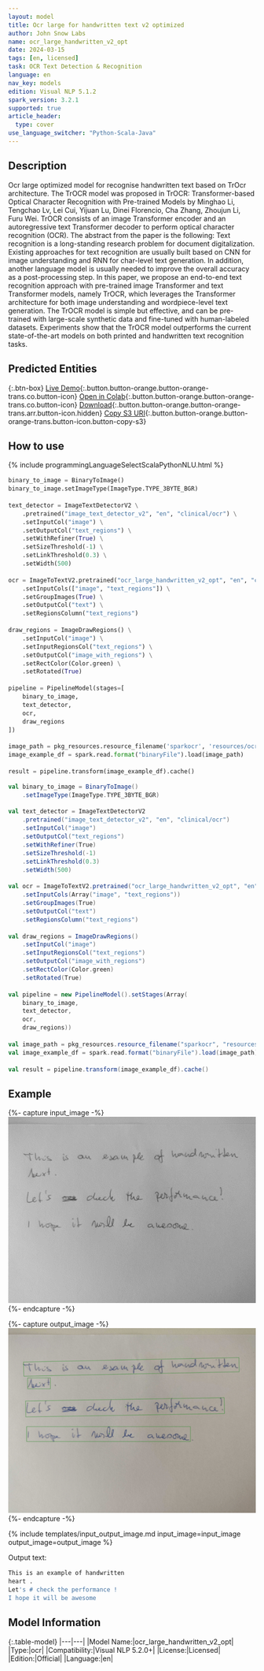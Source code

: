 ```yaml
---
layout: model
title: Оcr large for handwritten text v2 optimized
author: John Snow Labs
name: ocr_large_handwritten_v2_opt
date: 2024-03-15
tags: [en, licensed]
task: OCR Text Detection & Recognition
language: en
nav_key: models
edition: Visual NLP 5.1.2
spark_version: 3.2.1
supported: true
article_header:
  type: cover
use_language_switcher: "Python-Scala-Java"
---
```


## Description

Ocr large optimized model for recognise handwritten text based on TrOcr architecture. The TrOCR model was proposed in TrOCR: Transformer-based Optical Character Recognition with Pre-trained Models by Minghao Li, Tengchao Lv, Lei Cui, Yijuan Lu, Dinei Florencio, Cha Zhang, Zhoujun Li, Furu Wei. TrOCR consists of an image Transformer encoder and an autoregressive text Transformer decoder to perform optical character recognition (OCR).  The abstract from the paper is the following:  Text recognition is a long-standing research problem for document digitalization. Existing approaches for text recognition are usually built based on CNN for image understanding and RNN for char-level text generation. In addition, another language model is usually needed to improve the overall accuracy as a post-processing step. In this paper, we propose an end-to-end text recognition approach with pre-trained image Transformer and text Transformer models, namely TrOCR, which leverages the Transformer architecture for both image understanding and wordpiece-level text generation. The TrOCR model is simple but effective, and can be pre-trained with large-scale synthetic data and fine-tuned with human-labeled datasets. Experiments show that the TrOCR model outperforms the current state-of-the-art models on both printed and handwritten text recognition tasks.

## Predicted Entities

{:.btn-box}
[Live Demo](https://demo.johnsnowlabs.com/ocr/RECOGNIZE_HANDWRITTEN/){:.button.button-orange.button-orange-trans.co.button-icon}
[Open in Colab](https://colab.research.google.com/github/JohnSnowLabs/spark-ocr-workshop/blob/master/jupyter/Cards/SparkOcrImageToTextHandwritten_V2.ipynb){:.button.button-orange.button-orange-trans.co.button-icon}
[Download](https://s3.amazonaws.com/auxdata.johnsnowlabs.com/clinical/ocr/ocr_large_handwritten_v2_opt_en_5.1.2_3.0_1703150924000.zip){:.button.button-orange.button-orange-trans.arr.button-icon.hidden}
[Copy S3 URI](s3://auxdata.johnsnowlabs.com/clinical/ocr/ocr_large_handwritten_v2_opt_en_5.1.2_3.0_1703150924000.zip){:.button.button-orange.button-orange-trans.button-icon.button-copy-s3}


## How to use

<div class="tabs-box" markdown="1">
{% include programmingLanguageSelectScalaPythonNLU.html %}

```python
binary_to_image = BinaryToImage() 
binary_to_image.setImageType(ImageType.TYPE_3BYTE_BGR)

text_detector = ImageTextDetectorV2 \
    .pretrained("image_text_detector_v2", "en", "clinical/ocr") \
    .setInputCol("image") \
    .setOutputCol("text_regions") \
    .setWithRefiner(True) \
    .setSizeThreshold(-1) \
    .setLinkThreshold(0.3) \
    .setWidth(500)

ocr = ImageToTextV2.pretrained("ocr_large_handwritten_v2_opt", "en", "clinical/ocr") \
    .setInputCols(["image", "text_regions"]) \
    .setGroupImages(True) \
    .setOutputCol("text") \
    .setRegionsColumn("text_regions")

draw_regions = ImageDrawRegions() \
    .setInputCol("image") \
    .setInputRegionsCol("text_regions") \
    .setOutputCol("image_with_regions") \
    .setRectColor(Color.green) \
    .setRotated(True)

pipeline = PipelineModel(stages=[
    binary_to_image,
    text_detector,
    ocr,
    draw_regions
])

image_path = pkg_resources.resource_filename('sparkocr', 'resources/ocr/images/check.jpg')
image_example_df = spark.read.format("binaryFile").load(image_path)

result = pipeline.transform(image_example_df).cache()
```
```scala
val binary_to_image = BinaryToImage() 
    .setImageType(ImageType.TYPE_3BYTE_BGR)

val text_detector = ImageTextDetectorV2
    .pretrained("image_text_detector_v2", "en", "clinical/ocr")
    .setInputCol("image")
    .setOutputCol("text_regions")
    .setWithRefiner(True)
    .setSizeThreshold(-1)
    .setLinkThreshold(0.3)
    .setWidth(500)

val ocr = ImageToTextV2.pretrained("ocr_large_handwritten_v2_opt", "en", "clinical/ocr")
    .setInputCols(Array("image", "text_regions"))
    .setGroupImages(True)
    .setOutputCol("text")
    .setRegionsColumn("text_regions")

val draw_regions = ImageDrawRegions()
    .setInputCol("image")
    .setInputRegionsCol("text_regions")
    .setOutputCol("image_with_regions")
    .setRectColor(Color.green)
    .setRotated(True)

val pipeline = new PipelineModel().setStages(Array(
    binary_to_image,
    text_detector,
    ocr,
    draw_regions))

val image_path = pkg_resources.resource_filename("sparkocr", "resources/ocr/images/check.jpg")
val image_example_df = spark.read.format("binaryFile").load(image_path)

val result = pipeline.transform(image_example_df).cache()
```
</div>

## Example

{%- capture input_image -%}
![Screenshot](/assets/images/examples_ocr/image3.png)
{%- endcapture -%}

{%- capture output_image -%}
![Screenshot](/assets/images/examples_ocr/image3_out2.png)
{%- endcapture -%}


{% include templates/input_output_image.md
input_image=input_image
output_image=output_image
%}

Output text:

```bash
This is an example of handwritten
heart .
Let's # check the performance !
I hope it will be awesome
```
## Model Information

{:.table-model}
|---|---|
|Model Name:|ocr_large_handwritten_v2_opt|
|Type:|ocr|
|Compatibility:|Visual NLP 5.2.0+|
|License:|Licensed|
|Edition:|Official|
|Language:|en|


